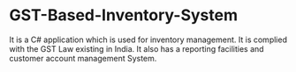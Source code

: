 # GST-Based-Inventory-System
It is a C# application which is used for inventory management. It is complied with the GST Law existing in India. It also has a reporting facilities and customer account management System.
